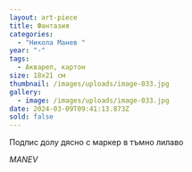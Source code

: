 ```yaml
---
layout: art-piece
title: Фантазия
categories:
  - "Никола Манев "
year: "-"
tags:
  - Акварел, картон
size: 18х21 см
thumbnail: /images/uploads/image-033.jpg
gallery:
  - image: /images/uploads/image-033.jpg
date: 2024-03-09T09:41:13.873Z
sold: false
---
```

Подпис долу дясно с маркер в тъмно лилаво

*MANEV*
